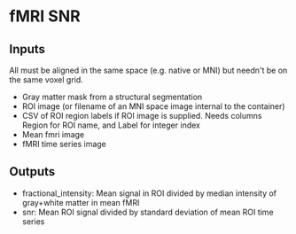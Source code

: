 # fMRI SNR

## Inputs

All must be aligned in the same space (e.g. native or MNI) but needn't be on the same voxel grid.

- Gray matter mask from a structural segmentation
- ROI image (or filename of an MNI space image internal to the container)
- CSV of ROI region labels if ROI image is supplied. Needs columns Region for ROI name, and Label for integer index
- Mean fmri image
- fMRI time series image


## Outputs

- fractional_intensity: Mean signal in ROI divided by median intensity of gray+white matter in mean fMRI
- snr: Mean ROI signal divided by standard deviation of mean ROI time series
